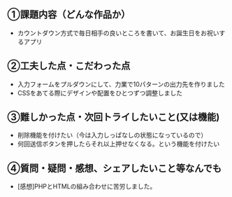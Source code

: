 ## ①課題内容（どんな作品か）
- カウントダウン方式で毎日相手の良いところを書いて、お誕生日をお祝いするアプリ 

## ②工夫した点・こだわった点
- 入力フォームをプルダウンにして、力業で10パターンの出力先を作りました
- CSSをあてる際にデザインや配置をひとつずつ調整しました

## ③難しかった点・次回トライしたいこと(又は機能)
- 削除機能を付けたい（今は入力しっぱなしの状態になっているので） 
- 何回送信ボタンを押したらそれ以上押せなくなる。という機能を付けたい

## ④質問・疑問・感想、シェアしたいこと等なんでも
- [感想]PHPとHTMLの組み合わせに苦労しました。
